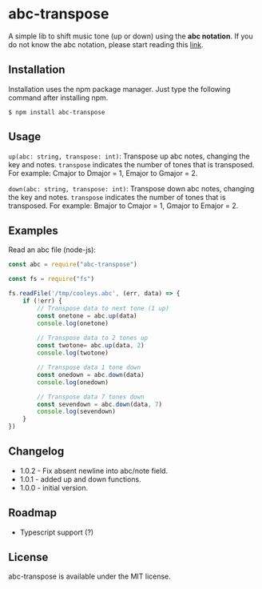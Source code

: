 # abc-transpose

A simple lib to shift music tone (up or down) using the **abc notation**. If you do not know the abc notation, please start reading this [link](https://abcnotation.com/examples).

## Installation

Installation uses the npm package manager. Just type the following command after installing npm.

```$ npm install abc-transpose```


## Usage

`up(abc: string, transpose: int)`: Transpose up abc notes, changing the key and notes. `transpose` indicates the number of tones that is transposed. For example: Cmajor to Dmajor = 1, Emajor to Gmajor = 2.

`down(abc: string, transpose: int)`: Transpose down abc notes, changing the key and notes. `transpose` indicates the number of tones that is transposed. For example: Bmajor to Cmajor = 1, Gmajor to Emajor = 2.

## Examples

Read an abc file (node-js):
```js
const abc = require("abc-transpose")

const fs = require("fs")

fs.readFile('/tmp/cooleys.abc', (err, data) => {
    if (!err) {
        // Transpose data to next tone (1 up)
        const onetone = abc.up(data)
        console.log(onetone)
        
        // Transpose data to 2 tones up
        const twotone= abc.up(data, 2)
        console.log(twotone)

        // Transpose data 1 tone down
        const onedown = abc.down(data)
        console.log(onedown)

        // Transpose data 7 tones down
        const sevendown = abc.down(data, 7)
        console.log(sevendown)
    }
})
```
## Changelog

* 1.0.2 - Fix absent newline into abc/note field.
* 1.0.1 - added up and down functions.
* 1.0.0 - initial version.

## Roadmap

* Typescript support (?)

## License

abc-transpose is available under the MIT license.


